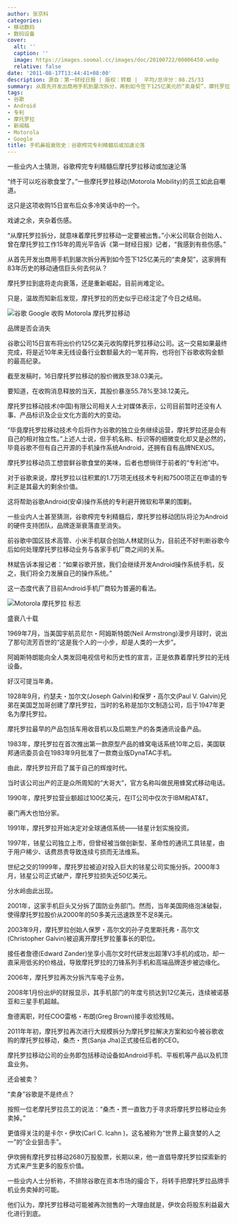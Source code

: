 ```yaml
---
author: 张京科
categories:
- 移动数码
- 数码设备
cover:
  alt: ''
  caption: ''
  image: https://images.soomal.cc/images/doc/20100722/00006450.webp
  relative: false
date: '2011-08-17T13:44:41+08:00'
description: 源自：第一财经日报 | 版权：转载 |  平均/总评分：08.25/33
summary: 从首先开发出商用手机到屡次拆分，再到如今签下125亿美元的“卖身契”，摩托罗拉这家拥有83年历史的移动通信巨头何去何从？是将走向衰落，还是重新崛起？一些业内人士猜测，谷歌榨完专利精髓后，摩托罗拉移动团队将沦为Android的硬件支持团队，品牌逐渐衰落直至消失。而且，摩托罗拉还存在着再次被卖的可能……
tags:
- 谷歌
- Android
- 专利
- 摩托罗拉
- 新闻稿
- Motorola
- Google
title: 手机鼻祖衰败史：谷歌榨完专利精髓后或加速沦落
---
```


一些业内人士猜测，谷歌榨完专利精髓后摩托罗拉移动或加速沦落



“终于可以吃谷歌食堂了。”一些摩托罗拉移动(Motorola Mobility)的员工如此自嘲道。



这只是这项收购15日宣布后众多冷笑话中的一个。



戏谑之余，夹杂着伤感。



“从摩托罗拉拆分，就意味着摩托罗拉移动一定要被出售。”小米公司联合创始人、曾在摩托罗拉工作15年的周光平告诉《第一财经日报》记者，“我感到有些伤感。”



从首先开发出商用手机到屡次拆分再到如今签下125亿美元的“卖身契”，这家拥有83年历史的移动通信巨头何去何从？



摩托罗拉到底将走向衰落，还是重新崛起，目前尚难定论。



只是，温故而知新后发现，摩托罗拉的历史似乎已经注定了今日之结局。



![谷歌 Google 收购 Motorola 摩托罗拉移动](https://images.soomal.cc/images/doc/20110816/00012719.webp)



品牌是否会消失



谷歌公司15日宣布将出价约125亿美元收购摩托罗拉移动公司。这一交易如果最终完成，将是近10年来无线设备行业数额最大的一笔并购，也将创下谷歌收购金额的最高纪录。



截至发稿时，16日摩托罗拉移动的股价微跌至38.03美元。



要知道，在收购消息释放的当天，其股价暴涨55.78%至38.12美元。



摩托罗拉移动技术(中国)有限公司相关人士对媒体表示，公司目前暂时还没有人事、产品标识及企业文化方面的大的变动。



“毕竟摩托罗拉移动技术今后将作为谷歌的独立业务继续运营，摩托罗拉还是会有自己的相对独立性。”上述人士说，但手机名称、标识等的细微变化却又是必然的，毕竟谷歌不但有自己开源的手机操作系统Android，还拥有自有品牌NEXUS。



摩托罗拉移动员工想尝鲜谷歌食堂的美味，后者也想徜徉于前者的“专利池”中。



对于谷歌来说，摩托罗拉以往积累的1.7万项无线技术专利和7500项正在申请的专利正是其最大的剩余价值。



这将帮助谷歌Android(安卓)操作系统的专利避开微软和苹果的围剿。



一些业内人士甚至猜测，谷歌榨完专利精髓后，摩托罗拉移动团队将沦为Android的硬件支持团队，品牌逐渐衰落直至消失。



前谷歌中国区技术高管、小米手机联合创始人林斌则认为，目前还不好判断谷歌今后如何处理摩托罗拉移动业务与各家手机厂商之间的关系。



林斌告诉本报记者：“如果谷歌开放，我们会继续开发Android操作系统手机，反之，我们将全力发展自己的操作系统。”



这一态度代表了目前Android手机厂商较为普遍的看法。



![Motorola 摩托罗拉 标志](https://images.soomal.cc/images/doc/20100722/00006450.webp)



盛衰八十载



1969年7月，当美国宇航员尼尔・阿姆斯特朗(Neil Armstrong)漫步月球时，说出了那句流芳百世的“这是我个人的一小步，却是人类的一大步”。



阿姆斯特朗能向全人类发回电视信号和历史性的宣言，正是依靠着摩托罗拉的无线设备。



好汉可提当年勇。



1928年9月，约瑟夫・加尔文(Joseph Galvin)和保罗・高尔文(Paul V. Galvin)兄弟在美国芝加哥创建了摩托罗拉，当时的名称是加尔文制造公司，后于1947年更名为摩托罗拉。



摩托罗拉最早的产品包括车用收音机以及后期生产的各类通讯设备产品。



1983年，摩托罗拉在首次推出第一款原型产品的蜂窝电话系统10年之后，美国联邦通讯委员会在1983年9月批准了一款商业版DynaTAC手机。



由此，摩托罗拉开启了属于自己的辉煌时代。



当时该公司出产的正是众所周知的“大哥大”，官方名称叫做民用蜂窝式移动电话。



1990年，摩托罗拉营业额超过100亿美元，在IT公司中仅次于IBM和AT&T。



豪门再大也怕分家。



1991年，摩托罗拉开始决定对全球通信系统――铱星计划实施投资。



1997年，铱星公司独立上市，但曾经被当做创新型、革命性的通讯工具铱星，由于用户稀少、话费昂贵导致连续亏损而无法维系。



世纪之交的1999年，摩托罗拉被迫对投入巨大的铱星公司实施分拆。2000年3月，铱星公司正式破产，摩托罗拉损失近50亿美元。



分水岭由此出现。



2001年，这家手机巨头又分拆了国防业务部门。然而，当年美国网络泡沫破裂，使得摩托罗拉股价从2000年的50多美元迅速跌至不足8美元。



2003年9月，摩托罗拉创始人保罗・高尔文的孙子克里斯托弗・高尔文(Christopher Galvin)被迫离开摩托罗拉董事长的职位。



接任者詹德(Edward Zander)坐享小高尔文时代研发出超薄V3手机的成功，却一直采用低劣的价格战，导致摩托罗拉的刀锋系列手机和高端品牌逐步被边缘化。



2006年，摩托罗拉再次分拆汽车电子业务。



2008年1月份出炉的财报显示，其手机部门的年度亏损达到12亿美元，连续被诺基亚和三星手机超越。



詹德离职，时任COO雷格・布朗(Greg Brown)接手收拾残局。



2011年年初，摩托罗拉再次进行大规模拆分为摩托罗拉解决方案和如今被谷歌收购的摩托罗拉移动，桑杰・贾(Sanja Jha)正式接任后者的CEO。



摩托罗拉移动公司的业务即包括移动设备如Android手机、平板机等产品以及机顶盒业务。



还会被卖？



“卖身”谷歌是不是终点？



按照一位老摩托罗拉员工的说法：“桑杰・贾一直致力于寻求将摩托罗拉移动业务卖掉。”



更值得关注的是卡尔・伊坎(Carl C. Icahn )，这名被称为“世界上最贪婪的人之一”的“企业狙击手”。



伊坎拥有摩托罗拉移动2680万股股票，长期以来，他一直倡导摩托罗拉探索新的方式来产生更多的股东价值。



一些业内人士分析称，不排除谷歌在资本市场的撮合下，将转手把摩托罗拉品牌手机业务卖掉的可能。



他们认为，摩托罗拉移动可能被再次抛售的一大理由就是，伊坎会将股东利益最大化进行到底。